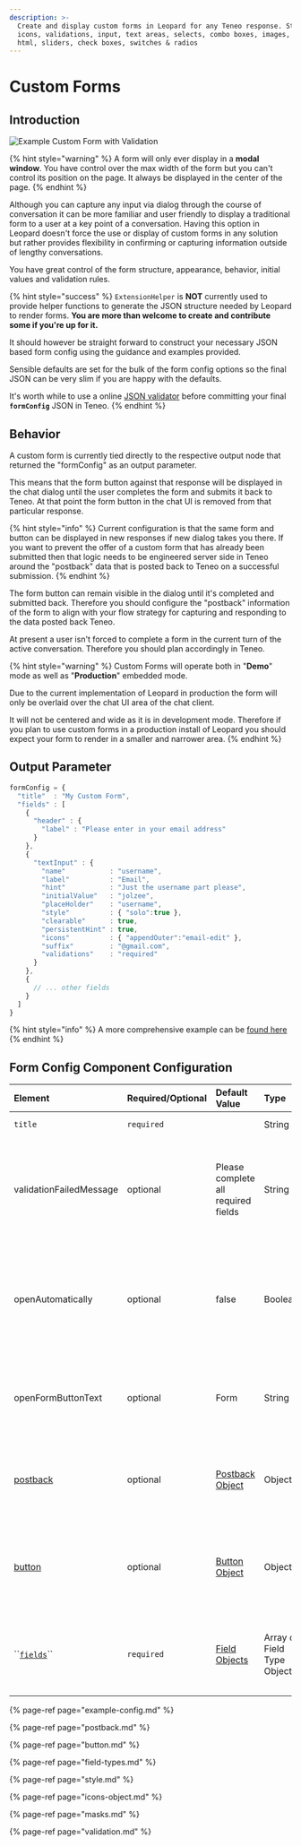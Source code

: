 ```yaml
---
description: >-
  Create and display custom forms in Leopard for any Teneo response. Styling,
  icons, validations, input, text areas, selects, combo boxes, images, headers,
  html, sliders, check boxes, switches & radios
---
```


# Custom Forms

## Introduction

![Example Custom Form with Validation](../../../.gitbook/assets/form.gif)

{% hint style="warning" %}
A form will only ever display in a **modal window**. You have control over the max width of the form but you can't control its position on the page. It always be displayed in the center of the page.
{% endhint %}

Although you can capture any input via dialog through the course of conversation it can be more familiar and user friendly to display a traditional form to a user at a key point of a conversation. Having this option in Leopard doesn't force the use or display of custom forms in any solution but rather provides flexibility in confirming or capturing information outside of lengthy conversations.

You have great control of the form structure, appearance, behavior, initial values and validation rules. 

{% hint style="success" %}
`ExtensionHelper` is **NOT** currently used to provide helper functions to generate the JSON structure needed by Leopard to render forms. **You are more than welcome to create and contribute some if you're up for it.**

It should however be straight forward to construct your necessary JSON based form config using the guidance and examples provided. 

Sensible defaults are set for the bulk of the form config options so the final JSON can be very slim if you are happy with the defaults.

It's worth while to use a online [JSON validator](https://jsonformatter.org/) before committing your final **`formConfig`** JSON in Teneo.
{% endhint %}

## Behavior

A custom form is currently tied directly to the respective output node that returned the "formConfig" as an output parameter.

This means that the form button against that response will be displayed in the chat dialog until the user completes the form and submits it back to Teneo. At that point the form button in the chat UI is removed from that particular response.

{% hint style="info" %}
Current configuration is that the same form and button can be displayed in new responses if new dialog takes you there. If you want to prevent the offer of a custom form that has already been submitted then that logic needs to be engineered server side in Teneo around the "postback" data that is posted back to Teneo on a successful submission.
{% endhint %}

The form button can remain visible in the dialog until it's completed and submitted back. Therefore you should configure the "postback" information of the form to align with your flow strategy for capturing and responding to the data posted back Teneo.

At present a user isn't forced to complete a form in the current turn of the active conversation. Therefore you should plan accordingly in Teneo.

{% hint style="warning" %}
Custom Forms will operate both in "**Demo**" mode as well as "**Production**" embedded mode. 

Due to the current implementation of Leopard in production the form will only be overlaid over the chat UI area of the chat client. 

It will not be centered and wide as it is in development mode. Therefore if you plan to use custom forms in a production install of Leopard you should expect your form to render in a smaller and narrower area.
{% endhint %}

## Output Parameter

```javascript
formConfig = {
  "title"  : "My Custom Form",
  "fields" : [
    {
      "header" : {
        "label" : "Please enter in your email address"
      }
    },
    {
      "textInput" : {
        "name"           : "username",
        "label"          : "Email",
        "hint"           : "Just the username part please",
        "initialValue"   : "jolzee",
        "placeHolder"    : "username",
        "style"          : { "solo":true },
        "clearable"      : true,
        "persistentHint" : true,
        "icons"          : { "appendOuter":"email-edit" },
        "suffix"         : "@gmail.com",
        "validations"    : "required"
      }
    },
    {
      // ... other fields
    }
  ]
}
```

{% hint style="info" %}
A more comprehensive example can be [found here](example-config.md)
{% endhint %}

## Form Config Component Configuration



| Element | Required/Optional | Default Value | Type | Notes |
| :--- | :--- | :--- | :--- | :--- |
| `title` | `required` |  | String | The form's title |
| validationFailedMessage | optional | Please complete all required fields | String | A custom message to be displayed once a user submits the form and there are validation errors |
| openAutomatically | optional | false | Boolean | Controls if the form should automatically open for the Teneo response that contains the formConfig |
| openFormButtonText | optional | Form | String | Set the button text to open the form. Seen just below the answer text. |
| [postback](postback.md) | optional | [Postback Object](postback.md) | Object | Controls what is send back to Teneo on a successful submission of the form  |
| [button](button.md) | optional | [Button Object](button.md) | Object | Controls the display of the button used in the form to complete the form submission |
| \`\`[`fields`](field-types.md)\`\` | `required` | [Field Objects](field-types.md) | Array of Field Type Objects | Allows you to add as many of the available [fields](field-types.md) in a specific order  |

{% page-ref page="example-config.md" %}

{% page-ref page="postback.md" %}

{% page-ref page="button.md" %}

{% page-ref page="field-types.md" %}

{% page-ref page="style.md" %}

{% page-ref page="icons-object.md" %}

{% page-ref page="masks.md" %}

{% page-ref page="validation.md" %}

## 

